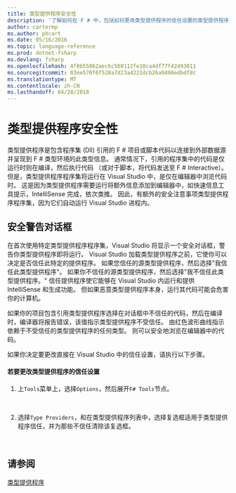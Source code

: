 ```yaml
---
title: 类型提供程序安全性
description: '了解如何在 F # 中，包括如何更改类型提供程序的信任设置的类型提供程序安全性。'
author: cartermp
ms.author: phcart
ms.date: 05/16/2016
ms.topic: language-reference
ms.prod: dotnet-fsharp
ms.devlang: fsharp
ms.openlocfilehash: 4f0b55062aec6c560112fe10ca4df77f42493011
ms.sourcegitcommit: 03ee570f6f528a7d23a4221dcb26a9498edbdf8c
ms.translationtype: MT
ms.contentlocale: zh-CN
ms.lasthandoff: 04/28/2018
---
```

# <a name="type-provider-security"></a>类型提供程序安全性

类型提供程序是包含程序集 (Dll) 引用的 F # 项目或脚本代码以连接到外部数据源并呈现到 F # 类型环境的此类型信息。 通常情况下，引用的程序集中的代码是仅运行时则在编译，然后执行代码 （或对于脚本，将代码发送至 F # Interactive）。 但是，类型提供程序程序集将运行在 Visual Studio 中，是仅在编辑器中浏览代码时。 这是因为类型提供程序需要运行将额外信息添加到编辑器中，如快速信息工具提示，IntelliSense 完成，依次类推。 因此，有额外的安全注意事项类型提供程序程序集，因为它们自动运行 Visual Studio 进程内。


## <a name="security-warning-dialog"></a>安全警告对话框
在首次使用特定类型提供程序程序集，Visual Studio 将显示一个安全对话框，警告你类型提供程序即将运行。 Visual Studio 加载类型提供程序之前，它使你可以决定是否信任此特定的提供程序。 如果您信任的源类型提供程序，然后选择"我信任此类型提供程序"。 如果你不信任的源类型提供程序，然后选择"我不信任此类型提供程序。" 信任提供程序使它能够在 Visual Studio 内运行和提供 IntelliSense 和生成功能。 但如果恶意类型提供程序本身，运行其代码可能会危害你的计算机。

如果你的项目包含引用类型提供程序选择在对话框中不信任的代码，然后在编译时，编译器将报告错误，该值指示类型提供程序不受信任。 由红色波形曲线指示依赖于不受信任的类型提供程序的任何类型。 则可以安全地浏览在编辑器中的代码。

如果你决定要更改直接在 Visual Studio 中的信任设置，请执行以下步骤。


#### <a name="to-change-the-trust-settings-for-type-providers"></a>若要更改类型提供程序的信任设置

1. 上`Tools`菜单上，选择`Options`，然后展开`F# Tools`节点。
<br />

2. 选择`Type Providers`，和在类型提供程序列表中，选择复选框适用于类型提供程序信任，并为那些不信任清除该复选框。
<br />


## <a name="see-also"></a>请参阅
[类型提供程序](index.md)
